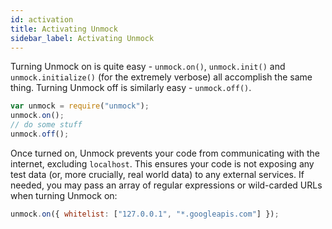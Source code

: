 ```yaml
---
id: activation
title: Activating Unmock
sidebar_label: Activating Unmock
---
```


Turning Unmock on is quite easy - `unmock.on()`, `unmock.init()` and `unmock.initialize()` (for the extremely verbose) all accomplish the same thing.
Turning Unmock off is similarly easy - `unmock.off()`.

```javascript
var unmock = require("unmock");
unmock.on();
// do some stuff
unmock.off();
```

Once turned on, Unmock prevents your code from communicating with the internet, excluding `localhost`. This ensures your code is not exposing any test data (or, more crucially, real world data) to any external services.
If needed, you may pass an array of regular expressions or wild-carded URLs when turning Unmock on:

```javascript
unmock.on({ whitelist: ["127.0.0.1", "*.googleapis.com"] });
```
